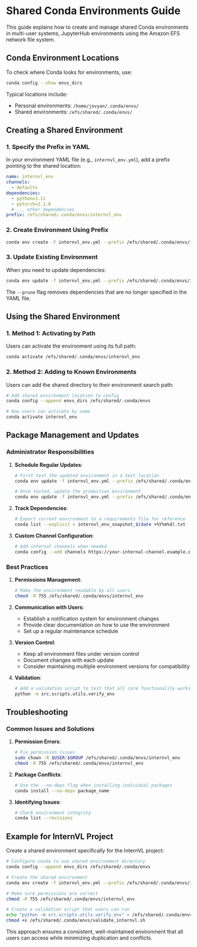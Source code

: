 # Shared Conda Environments Guide

This guide explains how to create and manage shared Conda environments in multi-user systems, JupyterHub environments using the Amazon EFS network file system.

## Conda Environment Locations

To check where Conda looks for environments, use:

```bash
conda config --show envs_dirs
```

Typical locations include:
- Personal environments: `/home/jovyan/.conda/envs/`
- Shared environments: `/efs/shared/.conda/envs/` 

## Creating a Shared Environment

### 1. Specify the Prefix in YAML

In your environment YAML file (e.g., `internvl_env.yml`), add a prefix pointing to the shared location:

```yaml
name: internvl_env
channels:
  - defaults
dependencies:
  - python=3.11
  - pytorch=2.1.0
  # ... other dependencies
prefix: /efs/shared/.conda/envs/internvl_env
```

### 2. Create Environment Using Prefix

```bash
conda env create -f internvl_env.yml --prefix /efs/shared/.conda/envs/internvl_env
```

### 3. Update Existing Environment

When you need to update dependencies:

```bash
conda env update -f internvl_env.yml --prefix /efs/shared/.conda/envs/internvl_env --prune
```

The `--prune` flag removes dependencies that are no longer specified in the YAML file.

## Using the Shared Environment

### 1. Method 1: Activating by Path

Users can activate the environment using its full path:

```bash
conda activate /efs/shared/.conda/envs/internvl_env
```

### 2. Method 2: Adding to Known Environments

Users can add the shared directory to their environment search path:

```bash
# Add shared environment location to config
conda config --append envs_dirs /efs/shared/.conda/envs

# Now users can activate by name
conda activate internvl_env
```

## Package Management and Updates

### Administrator Responsibilities

1. **Schedule Regular Updates**:
   ```bash
   # First test the updated environment in a test location
   conda env update -f internvl_env.yml --prefix /efs/shared/.conda/envs/internvl_env_test --prune
   
   # Once tested, update the production environment
   conda env update -f internvl_env.yml --prefix /efs/shared/.conda/envs/internvl_env --prune
   ```

2. **Track Dependencies**:
   ```bash
   # Export current environment to a requirements file for reference
   conda list --explicit > internvl_env_snapshot_$(date +%Y%m%d).txt
   ```

3. **Custom Channel Configuration**:
   ```bash
   # Add internal channels when needed
   conda config --add channels https://your-internal-channel.example.com
   ```

### Best Practices

1. **Permissions Management**:
   ```bash
   # Make the environment readable by all users
   chmod -R 755 /efs/shared/.conda/envs/internvl_env
   ```

2. **Communication with Users**:
   - Establish a notification system for environment changes
   - Provide clear documentation on how to use the environment
   - Set up a regular maintenance schedule

3. **Version Control**:
   - Keep all environment files under version control
   - Document changes with each update
   - Consider maintaining multiple environment versions for compatibility

4. **Validation**:
   ```bash
   # Add a validation script to test that all core functionality works
   python -m src.scripts.utils.verify_env
   ```

## Troubleshooting

### Common Issues and Solutions

1. **Permission Errors**:
   ```bash
   # Fix permission issues
   sudo chown -R $USER:$GROUP /efs/shared/.conda/envs/internvl_env
   chmod -R 755 /efs/shared/.conda/envs/internvl_env
   ```

2. **Package Conflicts**:
   ```bash
   # Use the --no-deps flag when installing individual packages
   conda install --no-deps package_name
   ```

3. **Identifying Issues**:
   ```bash
   # Check environment integrity
   conda list --revisions
   ```

## Example for InternVL Project

Create a shared environment specifically for the InternVL project:

```bash
# Configure conda to use shared environment directory
conda config --append envs_dirs /efs/shared/.conda/envs

# Create the shared environment
conda env create -f internvl_env.yml --prefix /efs/shared/.conda/envs/internvl_env

# Make sure permissions are correct
chmod -R 755 /efs/shared/.conda/envs/internvl_env

# Create a validation script that users can run
echo "python -m src.scripts.utils.verify_env" > /efs/shared/.conda/envs/validate_internvl.sh
chmod +x /efs/shared/.conda/envs/validate_internvl.sh
```

This approach ensures a consistent, well-maintained environment that all users can access while minimizing duplication and conflicts.